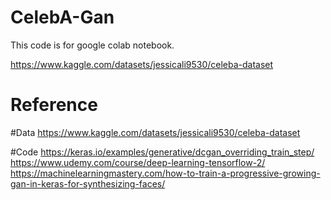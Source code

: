 # CelebA-Gan
This code is for google colab notebook.

https://www.kaggle.com/datasets/jessicali9530/celeba-dataset

# Reference
  #Data
    https://www.kaggle.com/datasets/jessicali9530/celeba-dataset
    
  #Code
    https://keras.io/examples/generative/dcgan_overriding_train_step/
    https://www.udemy.com/course/deep-learning-tensorflow-2/
    https://machinelearningmastery.com/how-to-train-a-progressive-growing-gan-in-keras-for-synthesizing-faces/

